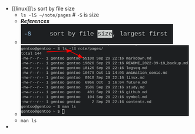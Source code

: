 - [[linux]]`ls` sort by file size
  * `ls -lS ~/note/pages` # `-S` is size
  * ***References***
  * ![image.png](../assets/image_1665471462363_0.png)
  * ![image.png](../assets/image_1665471520443_0.png)
  * `man ls`
-